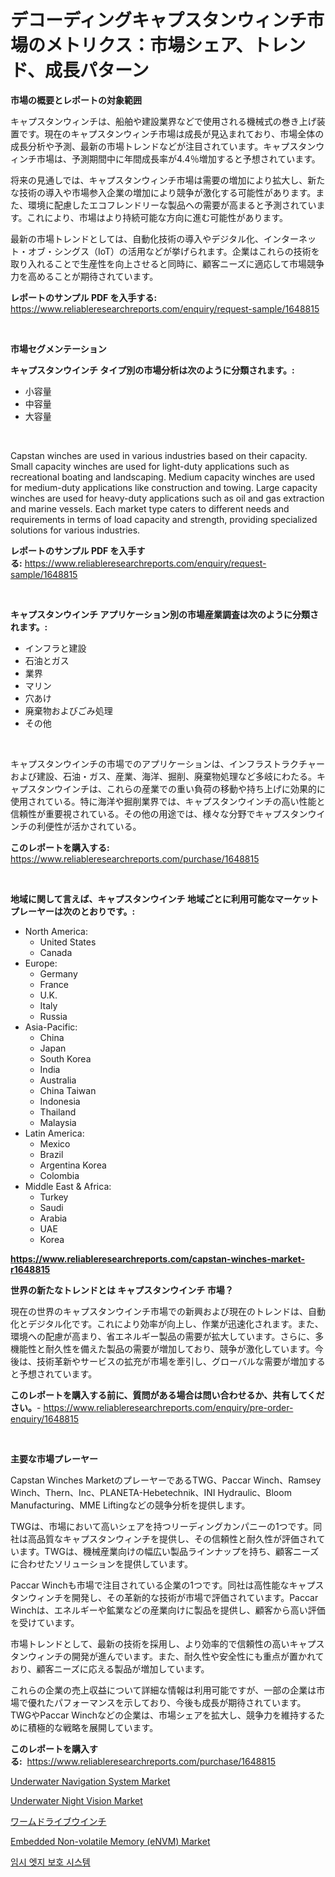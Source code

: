 <p><h1>デコーディングキャプスタンウィンチ市場のメトリクス：市場シェア、トレンド、成長パターン</h1></p><p><strong>市場の概要とレポートの対象範囲</strong></p>
<p><p>キャプスタンウィンチは、船舶や建設業界などで使用される機械式の巻き上げ装置です。現在のキャプスタンウィンチ市場は成長が見込まれており、市場全体の成長分析や予測、最新の市場トレンドなどが注目されています。キャプスタンウィンチ市場は、予測期間中に年間成長率が4.4％増加すると予想されています。</p><p>将来の見通しでは、キャプスタンウィンチ市場は需要の増加により拡大し、新たな技術の導入や市場参入企業の増加により競争が激化する可能性があります。また、環境に配慮したエコフレンドリーな製品への需要が高まると予測されています。これにより、市場はより持続可能な方向に進む可能性があります。</p><p>最新の市場トレンドとしては、自動化技術の導入やデジタル化、インターネット・オブ・シングス（IoT）の活用などが挙げられます。企業はこれらの技術を取り入れることで生産性を向上させると同時に、顧客ニーズに適応して市場競争力を高めることが期待されています。</p></p>
<p><strong>レポートのサンプル PDF を入手する:</strong> <a href="https://www.reliableresearchreports.com/enquiry/request-sample/1648815">https://www.reliableresearchreports.com/enquiry/request-sample/1648815</a></p>
<p>&nbsp;</p>
<p><strong>市場セグメンテーション</strong></p>
<p><strong>キャプスタンウインチ タイプ別の市場分析は次のように分類されます。:</strong></p>
<p><ul><li>小容量</li><li>中容量</li><li>大容量</li></ul></p>
<p>&nbsp;</p>
<p><p>Capstan winches are used in various industries based on their capacity. Small capacity winches are used for light-duty applications such as recreational boating and landscaping. Medium capacity winches are used for medium-duty applications like construction and towing. Large capacity winches are used for heavy-duty applications such as oil and gas extraction and marine vessels. Each market type caters to different needs and requirements in terms of load capacity and strength, providing specialized solutions for various industries.</p></p>
<p><strong>レポートのサンプル PDF を入手する:</strong>&nbsp;<a href="https://www.reliableresearchreports.com/enquiry/request-sample/1648815">https://www.reliableresearchreports.com/enquiry/request-sample/1648815</a></p>
<p>&nbsp;</p>
<p><strong> キャプスタンウインチ アプリケーション別の市場産業調査は次のように分類されます。:</strong></p>
<p><ul><li>インフラと建設</li><li>石油とガス</li><li>業界</li><li>マリン</li><li>穴あけ</li><li>廃棄物およびごみ処理</li><li>その他</li></ul></p>
<p>&nbsp;</p>
<p><p>キャプスタンウインチの市場でのアプリケーションは、インフラストラクチャーおよび建設、石油・ガス、産業、海洋、掘削、廃棄物処理など多岐にわたる。キャプスタンウインチは、これらの産業での重い負荷の移動や持ち上げに効果的に使用されている。特に海洋や掘削業界では、キャプスタンウインチの高い性能と信頼性が重要視されている。その他の用途では、様々な分野でキャプスタンウインチの利便性が活かされている。</p></p>
<p><strong>このレポートを購入する:</strong>&nbsp; <a href="https://www.reliableresearchreports.com/purchase/1648815">https://www.reliableresearchreports.com/purchase/1648815</a></p>
<p>&nbsp;</p>
<p><strong>地域に関して言えば、キャプスタンウインチ 地域ごとに利用可能なマーケットプレーヤーは次のとおりです。:</strong></p>
<p><ul>
    <li>
        North America:
        <ul>
            <li>United States</li>
            <li>Canada</li>
        </ul>
    </li>
    <li>
        Europe:
        <ul>
            <li>Germany</li>
            <li>France</li>
            <li>U.K.</li>
            <li>Italy</li>
            <li>Russia</li>
        </ul>
    </li>
    <li>
        Asia-Pacific:
        <ul>
            <li>China</li>
            <li>Japan</li>
            <li>South Korea</li>
            <li>India</li>
            <li>Australia</li>
            <li>China Taiwan</li>
            <li>Indonesia</li>
            <li>Thailand</li>
            <li>Malaysia</li>
        </ul>
    </li>
    <li>
        Latin America:
        <ul>
            <li>Mexico</li>
            <li>Brazil</li>
            <li>Argentina Korea</li>
            <li>Colombia</li>
        </ul>
    </li>
    <li>
        Middle East & Africa:
        <ul>
            <li>Turkey</li>
            <li>Saudi</li>
            <li>Arabia</li>
            <li>UAE</li>
            <li>Korea</li>
        </ul>
    </li>
    </ul></p>
<p><strong><a href="https://www.reliableresearchreports.com/capstan-winches-market-r1648815">https://www.reliableresearchreports.com/capstan-winches-market-r1648815</a></strong>&nbsp;</p>
<p><strong>世界の新たなトレンドとは キャプスタンウインチ 市場？</strong></p>
<p><p>現在の世界のキャプスタンウインチ市場での新興および現在のトレンドは、自動化とデジタル化です。これにより効率が向上し、作業が迅速化されます。また、環境への配慮が高まり、省エネルギー製品の需要が拡大しています。さらに、多機能性と耐久性を備えた製品の需要が増加しており、競争が激化しています。今後は、技術革新やサービスの拡充が市場を牽引し、グローバルな需要が増加すると予想されています。</p></p>
<p><strong>このレポートを購入する前に、質問がある場合は問い合わせるか、共有してください。</strong>- <a href="https://www.reliableresearchreports.com/enquiry/pre-order-enquiry/1648815">https://www.reliableresearchreports.com/enquiry/pre-order-enquiry/1648815</a></p>
<p>&nbsp;</p>
<p><strong>主要な市場プレーヤー</strong></p>
<p><p>Capstan Winches MarketのプレーヤーであるTWG、Paccar Winch、Ramsey Winch、Thern、Inc、PLANETA-Hebetechnik、INI Hydraulic、Bloom Manufacturing、MME Liftingなどの競争分析を提供します。</p><p>TWGは、市場において高いシェアを持つリーディングカンパニーの1つです。同社は高品質なキャプスタンウィンチを提供し、その信頼性と耐久性が評価されています。TWGは、機械産業向けの幅広い製品ラインナップを持ち、顧客ニーズに合わせたソリューションを提供しています。</p><p>Paccar Winchも市場で注目されている企業の1つです。同社は高性能なキャプスタンウィンチを開発し、その革新的な技術が市場で評価されています。Paccar Winchは、エネルギーや鉱業などの産業向けに製品を提供し、顧客から高い評価を受けています。</p><p>市場トレンドとして、最新の技術を採用し、より効率的で信頼性の高いキャプスタンウィンチの開発が進んでいます。また、耐久性や安全性にも重点が置かれており、顧客ニーズに応える製品が増加しています。</p><p>これらの企業の売上収益について詳細な情報は利用可能ですが、一部の企業は市場で優れたパフォーマンスを示しており、今後も成長が期待されています。TWGやPaccar Winchなどの企業は、市場シェアを拡大し、競争力を維持するために積極的な戦略を展開しています。</p></p>
<p><strong>このレポートを購入する:</strong>&nbsp;&nbsp;<a href="https://www.reliableresearchreports.com/purchase/1648815">https://www.reliableresearchreports.com/purchase/1648815</a></p>
<p><p><a href="https://github.com/julyju69/Market-Research-Report-List-2/blob/main/underwater-navigation-system-market.md">Underwater Navigation System Market</a></p><p><a href="https://github.com/nathandecarvalho/Market-Research-Report-List-2/blob/main/underwater-night-vision-market.md">Underwater Night Vision Market</a></p><p><a href="https://github.com/CloydAbbott2023/Market-Research-Report-List-1/blob/main/109812428344.md">ワームドライブウインチ</a></p><p><a href="https://gentle-editor-9db.notion.site/Embedded-Non-volatile-Memory-eNVM-Market-Exploring-Market-Share-Market-Trends-and-Future-Growth-968635bb1bca4ba88040a0ea68cafc0d">Embedded Non-volatile Memory (eNVM) Market</a></p><p><a href="https://github.com/Howaoole34545/Market-Research-Report-List-1/blob/main/558948225682.md">임시 엣지 보호 시스템</a></p></p>